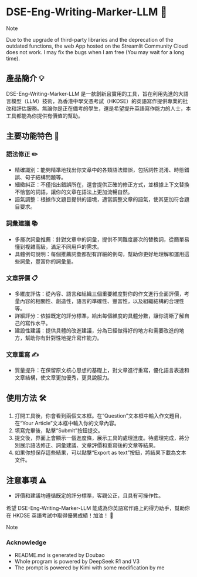 # DSE-Eng-Writing-Marker-LLM 📝

> [!NOTE]
> Due to the upgrade of third-party libraries and the deprecation of the outdated functions, the web App hosted on the Streamlit Community Cloud does not work. I may fix the bugs when I am free (You may wait for a long time). 

## 產品簡介 💡
DSE-Eng-Writing-Marker-LLM 是一款創新且實用的工具，旨在利用先進的大語言模型（LLM）技術，為香港中學文憑考試（HKDSE）的英語寫作提供專業的批改和評估服務。無論你是正在備考的學生，還是希望提升英語寫作能力的人士，本工具都能為你提供有價值的幫助。

## 主要功能特色 🚀

### 語法修正 ✏️
- 精確識別：能夠精準地找出你文章中的各類語法錯誤，包括詞性混淆、時態錯誤、句子結構問題等。
- 細緻糾正：不僅指出錯誤所在，還會提供正確的修正方式，並根據上下文替換不恰當的詞語，讓你的文章在語法上更加流暢自然。
- 語氣調整：根據作文題目提供的語境，適當調整文章的語氣，使其更加符合題目要求。

### 詞彙建議 📚
- 多層次詞彙推薦：針對文章中的詞彙，提供不同難度層次的替換詞，從簡單易懂到複雜高級，滿足不同用戶的需求。
- 具體例句說明：每個推薦詞彙都配有詳細的例句，幫助你更好地理解和運用這些詞彙，豐富你的詞彙量。

### 文章評價 📋
- 多維度評估：從內容、語言和組織三個重要維度對你的作文進行全面評價，考量內容的相關性、創造性，語言的準確性、豐富性，以及組織結構的合理性等。
- 詳細評分：依據既定的評分標準，給出每個維度的具體分數，讓你清晰了解自己的寫作水平。
- 建設性建議：提供具體的改進建議，分為已經做得好的地方和需要改進的地方，幫助你有針對性地提升寫作能力。

### 文章重寫 ✍️
- 質量提升：在保留原文核心思想的基礎上，對文章進行重寫，優化語言表達和文章結構，使文章更加優秀，更具說服力。

## 使用方法 🛠️
1. 打開工具後，你會看到兩個文本框。在“Question”文本框中輸入作文題目，在“Your Article”文本框中輸入你的文章內容。
2. 填寫完畢後，點擊“Submit”按鈕提交。
3. 提交後，界面上會顯示一個進度條，展示工具的處理進度。待處理完成，將分別展示語法修正、詞彙建議、文章評價和重寫後的文章等結果。
4. 如果你想保存這些結果，可以點擊“Export as text”按鈕，將結果下載為文本文件。

## 注意事項 ⚠️
- 評價和建議均遵循既定的評分標準，客觀公正，且具有可操作性。

希望 DSE-Eng-Writing-Marker-LLM 能成為你英語寫作路上的得力助手，幫助你在 HKDSE 英語考試中取得優異成績！加油！ 💪

>[!NOTE]
>### Acknowledge
> - README.md is generated by Doubao 
> - Whole program is powered by DeepSeek R1 and V3
> - The prompt is powered by Kimi with some modification by me
